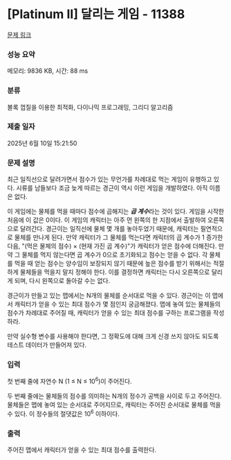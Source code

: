 # [Platinum II] 달리는 게임 - 11388 

[문제 링크](https://www.acmicpc.net/problem/11388) 

### 성능 요약

메모리: 9836 KB, 시간: 88 ms

### 분류

볼록 껍질을 이용한 최적화, 다이나믹 프로그래밍, 그리디 알고리즘

### 제출 일자

2025년 6월 10일 15:21:50

### 문제 설명

<p>최근 일직선으로 달려가면서 점수가 있는 무언가를 차례대로 먹는 게임이 유행하고 있다. 시류를 남들보다 조금 늦게 따르는 경근이 역시 이런 게임을 개발하였다. 아직 이름은 없다.</p>

<p>이 게임에는 물체를 먹을 때마다 점수에 곱해지는 <em><strong>곱 계수</strong></em>라는 것이 있다. 게임을 시작한 처음에 이 값은 0이다. 이 게임의 캐릭터는 아주 먼 왼쪽의 한 지점에서 출발하여 오른쪽으로 달려간다. 경근이는 일직선에 물체 몇 개를 놓아두었기 때문에, 캐릭터는 필연적으로 물체를 만나게 된다. 만약 캐릭터가 그 물체를 먹는다면 캐릭터의 곱 계수가 1 증가한 다음, "(먹은 물체의 점수) × (현재 가진 곱 계수)"가 캐릭터가 얻은 점수에 더해진다. 만약 그 물체를 먹지 않는다면 곱 계수가 0으로 초기화되고 점수는 얻을 수 없다. 각 물체를 먹을 때 얻는 점수는 양수임이 보장되지 않기 때문에 높은 점수를 받기 위해서는 적절하게 물체들을 먹을지 말지 정해야 한다. 이를 결정하면 캐릭터는 다시 오른쪽으로 달리게 되며, 다시 왼쪽으로 돌아갈 수는 없다.</p>

<p>경근이가 만들고 있는 맵에서는 N개의 물체를 순서대로 먹을 수 있다. 경근이는 이 맵에서 캐릭터가 얻을 수 있는 최대 점수가 몇 점인지 궁금해졌다. 맵에 놓여 있는 물체들의 점수가 차례대로 주어질 때, 캐릭터가 얻을 수 있는 최대 점수를 구하는 프로그램을 작성하라.</p>

<p>만약 실수형 변수를 사용해야 한다면, 그 정확도에 대해 크게 신경 쓰지 않아도 되도록 테스트 데이터가 만들어져 있다.</p>

### 입력 

 <p>첫 번째 줄에 자연수 N (1 ≤ N ≤ 10<sup>6</sup>)이 주어진다.</p>

<p>두 번째 줄에는 물체들의 점수를 의미하는 N개의 정수가 공백을 사이로 두고 주어진다. 물체들은 맵에 놓여 있는 순서대로 주어지므로, 캐릭터는 주어진 순서대로 물체를 먹을 수 있다. 이 정수들의 절댓값은 10<sup>6</sup> 이하이다.</p>

### 출력 

 <p>주어진 맵에서 캐릭터가 얻을 수 있는 최대 점수를 출력한다.</p>

